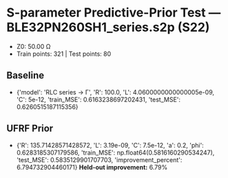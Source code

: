 # S-parameter Predictive-Prior Test — BLE32PN260SH1_series.s2p (S22)
- Z0: 50.00 Ω
- Train points: 321  |  Test points: 80

## Baseline
- {'model': 'RLC series -> Γ', 'R': 100.0, 'L': 4.0600000000000005e-09, 'C': 5e-12, 'train_MSE': 0.6163238697202431, 'test_MSE': 0.6260515187115356}

## UFRF Prior
- {'R': 135.71428571428572, 'L': 3.19e-09, 'C': 7.5e-12, 'a': 0.2, 'phi': 0.6283185307179586, 'train_MSE': np.float64(0.5816160290534247), 'test_MSE': 0.5835129901707703, 'improvement_percent': 6.794732904460171}
**Held-out improvement:** 6.79%